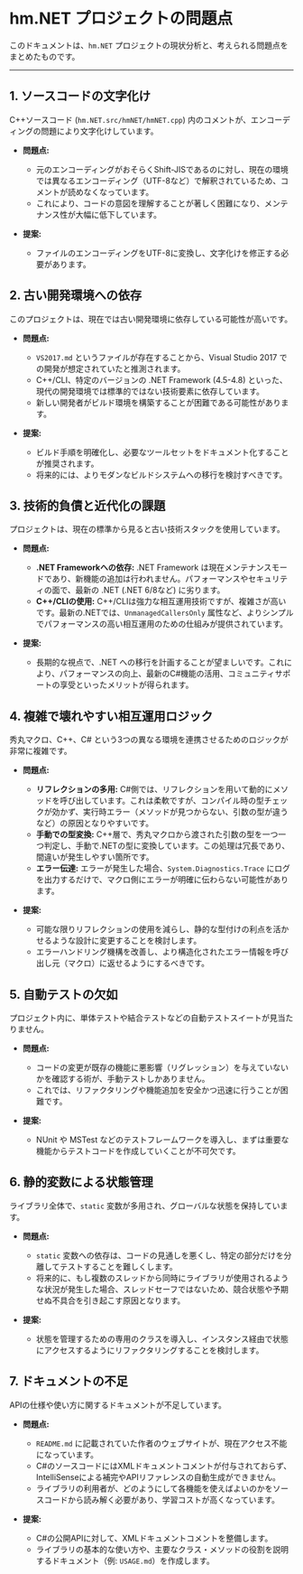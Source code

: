 # hm.NET プロジェクトの問題点

このドキュメントは、`hm.NET` プロジェクトの現状分析と、考えられる問題点をまとめたものです。

---

## 1. ソースコードの文字化け

C++ソースコード (`hm.NET.src/hmNET/hmNET.cpp`) 内のコメントが、エンコーディングの問題により文字化けしています。

- **問題点:**
  - 元のエンコーディングがおそらくShift-JISであるのに対し、現在の環境では異なるエンコーディング（UTF-8など）で解釈されているため、コメントが読めなくなっています。
  - これにより、コードの意図を理解することが著しく困難になり、メンテナンス性が大幅に低下しています。

- **提案:**
  - ファイルのエンコーディングをUTF-8に変換し、文字化けを修正する必要があります。

## 2. 古い開発環境への依存

このプロジェクトは、現在では古い開発環境に依存している可能性が高いです。

- **問題点:**
  - `VS2017.md` というファイルが存在することから、Visual Studio 2017 での開発が想定されていたと推測されます。
  - C++/CLI、特定のバージョンの .NET Framework (4.5-4.8) といった、現代の開発環境では標準的ではない技術要素に依存しています。
  - 新しい開発者がビルド環境を構築することが困難である可能性があります。

- **提案:**
  - ビルド手順を明確化し、必要なツールセットをドキュメント化することが推奨されます。
  - 将来的には、よりモダンなビルドシステムへの移行を検討すべきです。

## 3. 技術的負債と近代化の課題

プロジェクトは、現在の標準から見ると古い技術スタックを使用しています。

- **問題点:**
  - **.NET Frameworkへの依存:** .NET Framework は現在メンテナンスモードであり、新機能の追加は行われません。パフォーマンスやセキュリティの面で、最新の .NET (.NET 6/8など) に劣ります。
  - **C++/CLIの使用:** C++/CLIは強力な相互運用技術ですが、複雑さが高いです。最新の.NETでは、`UnmanagedCallersOnly` 属性など、よりシンプルでパフォーマンスの高い相互運用のための仕組みが提供されています。

- **提案:**
  - 長期的な視点で、.NET への移行を計画することが望ましいです。これにより、パフォーマンスの向上、最新のC#機能の活用、コミュニティサポートの享受といったメリットが得られます。

## 4. 複雑で壊れやすい相互運用ロジック

秀丸マクロ、C++、C# という3つの異なる環境を連携させるためのロジックが非常に複雑です。

- **問題点:**
  - **リフレクションの多用:** C#側では、リフレクションを用いて動的にメソッドを呼び出しています。これは柔軟ですが、コンパイル時の型チェックが効かず、実行時エラー（メソッドが見つからない、引数の型が違うなど）の原因となりやすいです。
  - **手動での型変換:** C++層で、秀丸マクロから渡された引数の型を一つ一つ判定し、手動で.NETの型に変換しています。この処理は冗長であり、間違いが発生しやすい箇所です。
  - **エラー伝達:** エラーが発生した場合、`System.Diagnostics.Trace` にログを出力するだけで、マクロ側にエラーが明確に伝わらない可能性があります。

- **提案:**
  - 可能な限りリフレクションの使用を減らし、静的な型付けの利点を活かせるような設計に変更することを検討します。
  - エラーハンドリング機構を改善し、より構造化されたエラー情報を呼び出し元（マクロ）に返せるようにするべきです。

## 5. 自動テストの欠如

プロジェクト内に、単体テストや結合テストなどの自動テストスイートが見当たりません。

- **問題点:**
  - コードの変更が既存の機能に悪影響（リグレッション）を与えていないかを確認する術が、手動テストしかありません。
  - これでは、リファクタリングや機能追加を安全かつ迅速に行うことが困難です。

- **提案:**
  - NUnit や MSTest などのテストフレームワークを導入し、まずは重要な機能からテストコードを作成していくことが不可欠です。

## 6. 静的変数による状態管理

ライブラリ全体で、`static` 変数が多用され、グローバルな状態を保持しています。

- **問題点:**
  - `static` 変数への依存は、コードの見通しを悪くし、特定の部分だけを分離してテストすることを難しくします。
  - 将来的に、もし複数のスレッドから同時にライブラリが使用されるような状況が発生した場合、スレッドセーフではないため、競合状態や予期せぬ不具合を引き起こす原因となります。

- **提案:**
  - 状態を管理するための専用のクラスを導入し、インスタンス経由で状態にアクセスするようにリファクタリングすることを検討します。

## 7. ドキュメントの不足

APIの仕様や使い方に関するドキュメントが不足しています。

- **問題点:**
  - `README.md` に記載されていた作者のウェブサイトが、現在アクセス不能になっています。
  - C#のソースコードにはXMLドキュメントコメントが付与されておらず、IntelliSenseによる補完やAPIリファレンスの自動生成ができません。
  - ライブラリの利用者が、どのようにして各機能を使えばよいのかをソースコードから読み解く必要があり、学習コストが高くなっています。

- **提案:**
  - C#の公開APIに対して、XMLドキュメントコメントを整備します。
  - ライブラリの基本的な使い方や、主要なクラス・メソッドの役割を説明するドキュメント（例: `USAGE.md`）を作成します。
